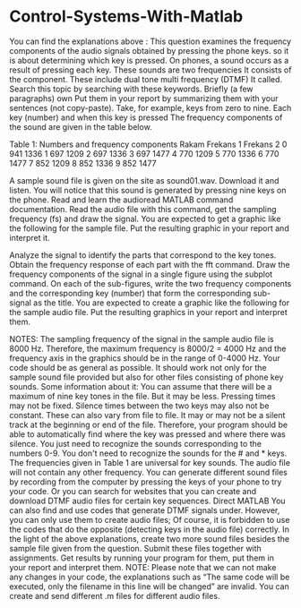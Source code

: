 # Control-Systems-With-Matlab
You can find the explanations above :
This question examines the frequency components of the audio signals obtained by pressing the phone keys.
so it is about determining which key is pressed.
On phones, a sound occurs as a result of pressing each key. These sounds are two frequencies
It consists of the component. These include dual tone multi frequency (DTMF)
It called. Search this topic by searching with these keywords. Briefly (a few paragraphs) own
Put them in your report by summarizing them with your sentences (not copy-paste).
Take, for example, keys from zero to nine. Each key (number) and when this key is pressed
The frequency components of the sound are given in the table below.

Table 1: Numbers and frequency components
Rakam Frekans 1 Frekans 2
0     941       1336
1     697       1209
2     697       1336
3     697       1477
4     770       1209
5     770       1336
6     770       1477
7     852       1209
8     852       1336
9     852       1477

A sample sound file is given on the site as sound01.wav. 
Download it and listen. You will notice that this sound is generated by pressing nine keys on the phone.
Read and learn the audioread MATLAB command documentation. 
Read the audio file with this command, get the sampling frequency (fs) and draw the signal. 
You are expected to get a graphic like the following for the sample file. 
Put the resulting graphic in your report and interpret it.

Analyze the signal to identify the parts that correspond to the key tones. 
Obtain the frequency response of each part with the fft command. 
Draw the frequency components of the signal in a single figure using the subplot command. 
On each of the sub-figures, write the two frequency components and the corresponding key (number) 
that form the corresponding sub-signal as the title. You are expected to create a graphic like the 
following for the sample audio file. Put the resulting graphics in your report and interpret them.

NOTES:
The sampling frequency of the signal in the sample audio file is 8000 Hz. 
Therefore, the maximum frequency is 8000/2 = 4000 Hz and the frequency axis in the graphics should 
be in the range of 0-4000 Hz. Your code should be as general as possible. It should work not only 
for the sample sound file provided but also for other files consisting of phone key sounds. Some information about it:
You can assume that there will be a maximum of nine key tones in the file. But it may be less.
Pressing times may not be fixed. Silence times between the two keys may also not be constant. 
These can also vary from file to file.
It may or may not be a silent track at the beginning or end of the file.
Therefore, your program should be able to automatically find where the key was pressed and where there was silence.
You just need to recognize the sounds corresponding to the numbers 0-9. 
You don't need to recognize the sounds for the # and * keys. 
The frequencies given in Table 1 are universal for key sounds. 
The audio file will not contain any other frequency.
You can generate different sound files by recording from the computer by pressing the keys of your phone to try your code. 
Or you can search for websites that you can create and download DTMF audio files for certain key sequences. 
Direct MATLAB
You can also find and use codes that generate DTMF signals under. 
However, you can only use them to create audio files; 
Of course, it is forbidden to use the codes that do the opposite (detecting keys in the audio file) correctly.
In the light of the above explanations, create two more sound files besides the sample file given from the question. 
Submit these files together with assignments. Get results by running your program for them, put them in your report and interpret them.
NOTE: Please note that we can not make any changes in your code, the explanations such as “The same code will be executed, 
only the filename in this line will be changed” are invalid. 
You can create and send different .m files for different audio files.
